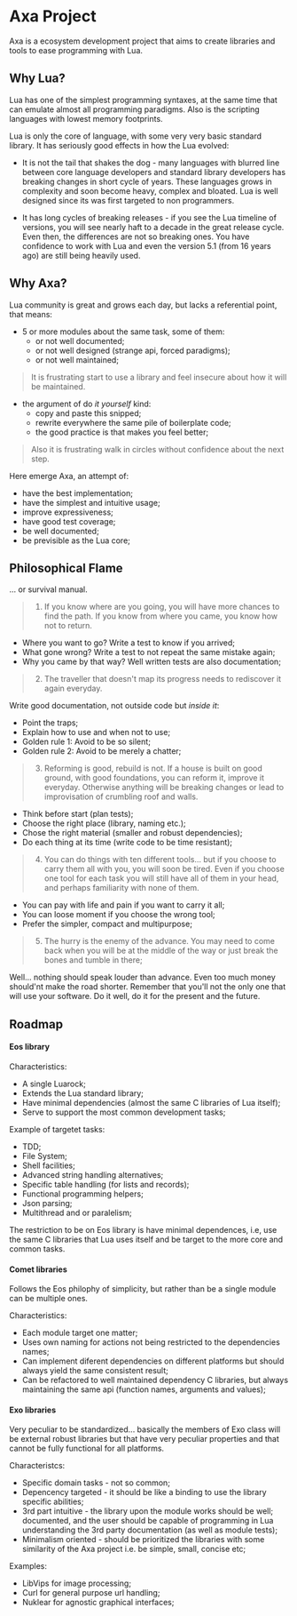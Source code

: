 Axa Project
===========

Axa is a ecosystem development project that aims to create
libraries and tools to ease programming with Lua.


Why Lua?
--------
Lua has one of the simplest programming syntaxes, at the
same time that can emulate almost all programming paradigms. Also
is the scripting languages with lowest memory footprints.

Lua is only the core of language, with some very very basic standard
library. It has seriously good effects in how the Lua evolved:

* It is not the tail that shakes the dog - many languages with blurred
line between core language developers and standard library developers
has breaking changes in short cycle of years. These languages grows in
complexity and soon become heavy, complex and bloated. Lua is well
designed since its was first targeted to non programmers.

* It has long cycles of breaking releases - if you see the Lua timeline
of versions, you will see nearly haft to a decade in the great release
cycle. Even then, the differences are not so breaking ones. You have
confidence to work with Lua and even the version 5.1 (from 16 years ago)
are still being heavily used.


Why Axa?
--------
Lua community is great and grows each day, but lacks a referential point, that
means: 

* 5 or more modules about the same task, some of them:
  - or not well documented;
  - or not well designed (strange api, forced paradigms);
  - or not well maintained;

> It is frustrating start to use a library and feel insecure about how it
> will be maintained.

* the argument of do _it yourself_ kind:
  - copy and paste this snipped;
  - rewrite everywhere the same pile of boilerplate code;
  - the good practice is that makes you feel better;

> Also it is frustrating walk in circles without confidence about the next step.

Here emerge Axa, an attempt of:

* have the best implementation;
* have the simplest and intuitive usage;
* improve expressiveness;
* have good test coverage;
* be well documented;
* be previsible as the Lua core;


Philosophical Flame
-------------------

... or survival manual.

> 1. If you know where are you going, you will have more chances to find the
> path. If you know from where you came, you know how not to return.

* Where you want to go? Write a test to know if you arrived;
* What gone wrong? Write a test to not repeat the same mistake again;
* Why you came by that way? Well written tests are also documentation;


> 2. The traveller that doesn't map its progress needs to rediscover it again
> everyday.

Write good documentation, not outside code but _inside it_:

* Point the traps;
* Explain how to use and when not to use;
* Golden rule 1: Avoid to be so silent;
* Golden rule 2: Avoid to be merely a chatter;


> 3. Reforming is good, rebuild is not. If a house is built on good ground,
> with good foundations, you can reform it, improve it everyday. Otherwise
> anything will be breaking changes or lead to improvisation of crumbling roof
> and walls.

* Think before start (plan tests);
* Choose the right place (library, naming etc.);
* Chose the right material (smaller and robust dependencies);
* Do each thing at its time (write code to be time resistant);


> 4. You can do things with ten different tools... but if you choose to carry
> them all with you, you will soon be tired. Even if you choose one tool for
> each task you will still have all of them in your head, and perhaps
> familiarity with none of them.

* You can pay with life and pain if you want to carry it all;
* You can loose moment if you choose the wrong tool;
* Prefer the simpler, compact and multipurpose;


> 5. The hurry is the enemy of the advance. You may need to come back when you
> will be at the middle of the way or just break the bones and tumble in there;

Well... nothing should speak louder than advance. Even too much money should'nt
make the road shorter. Remember that you'll not the only one that will use
your software. Do it well, do it for the present and the future.


Roadmap
-------

#### Eos library

Characteristics:

* A single Luarock;
* Extends the Lua standard library;
* Have minimal dependencies (almost the same C libraries of Lua itself);
* Serve to support the most common development tasks;

Example of targetet tasks:

- TDD;
- File System;
- Shell facilities;
- Advanced string handling alternatives;
- Specific table handling (for lists and records);
- Functional programming helpers;
- Json parsing;
- Multithread and or paralelism;

The restriction to be on Eos library is have minimal dependences, i.e, use the
same C libraries that Lua uses itself and be target to the more core and common
tasks.


#### Comet libraries

Follows the Eos philophy of simplicity, but rather than be a single module
can be multiple ones.

Characteristics:

* Each module target one matter;
* Uses own naming for actions not being restricted to the dependencies names;
* Can implement diferent dependencies on different platforms but should always
yield the same consistent result;
* Can be refactored to well maintained dependency C libraries, but always
maintaining the same api (function names, arguments and values);


#### Exo libraries

Very peculiar to be standardized... basically the members of Exo class will be
external robust libraries but that have very peculiar properties and that cannot
be fully functional for all platforms.

Characteristcs:

* Specific domain tasks - not so common;
* Depencency targeted - it should be like a binding to use the library specific
abilities;
* 3rd part intuitive - the library upon the module works should be well;
documented, and the user should be capable of programming in Lua understanding
the 3rd party documentation (as well as module tests);
* Minimalism oriented - should be prioritized the libraries with some
similarity of the Axa project i.e. be simple, small, concise etc;

Examples:

* LibVips for image processing;
* Curl for general purpose url handling;
* Nuklear for agnostic graphical interfaces;

